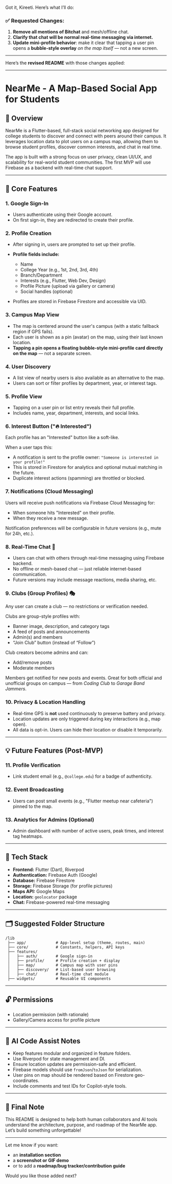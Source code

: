 Got it, Kireeti. Here’s what I’ll do:

### ✅ Requested Changes:

1. **Remove all mentions of Bitchat** and mesh/offline chat.
2. **Clarify that chat will be normal real-time messaging via internet.**
3. **Update mini-profile behavior**: make it clear that tapping a user pin opens a **bubble-style overlay** *on the map itself* — not a new screen.

---

Here’s the **revised README** with those changes applied:

---

# NearMe - A Map-Based Social App for Students

## 📱 Overview

NearMe is a Flutter-based, full-stack social networking app designed for college students to discover and connect with peers around their campus. It leverages location data to plot users on a campus map, allowing them to browse student profiles, discover common interests, and chat in real time.

The app is built with a strong focus on user privacy, clean UI/UX, and scalability for real-world student communities. The first MVP will use Firebase as a backend with real-time chat support.

---

## 🔑 Core Features

### 1. Google Sign-In

* Users authenticate using their Google account.
* On first sign-in, they are redirected to create their profile.

### 2. Profile Creation

* After signing in, users are prompted to set up their profile.

* **Profile fields include:**

  * Name
  * College Year (e.g., 1st, 2nd, 3rd, 4th)
  * Branch/Department
  * Interests (e.g., Flutter, Web Dev, Design)
  * Profile Picture (upload via gallery or camera)
  * Social handles (optional)

* Profiles are stored in Firebase Firestore and accessible via UID.

### 3. Campus Map View

* The map is centered around the user's campus (with a static fallback region if GPS fails).
* Each user is shown as a pin (avatar) on the map, using their last known location.
* **Tapping a pin opens a floating bubble-style mini-profile card directly on the map** — not a separate screen.

### 4. User Discovery

* A list view of nearby users is also available as an alternative to the map.
* Users can sort or filter profiles by department, year, or interest tags.

### 5. Profile View

* Tapping on a user pin or list entry reveals their full profile.
* Includes name, year, department, interests, and social links.

### 6. Interest Button ("🔥 Interested")

Each profile has an "Interested" button like a soft-like.

When a user taps this:

* A notification is sent to the profile owner:
  `"Someone is interested in your profile!"`
* This is stored in Firestore for analytics and optional mutual matching in the future.
* Duplicate interest actions (spamming) are throttled or blocked.

### 7. Notifications (Cloud Messaging)

Users will receive push notifications via Firebase Cloud Messaging for:

* When someone hits "Interested" on their profile.
* When they receive a new message.

Notification preferences will be configurable in future versions (e.g., mute for 24h, etc.).

### 8. Real-Time Chat 💬

* Users can chat with others through real-time messaging using Firebase backend.
* No offline or mesh-based chat — just reliable internet-based communication.
* Future versions may include message reactions, media sharing, etc.

### 9. Clubs (Group Profiles) 🎭

Any user can create a club — no restrictions or verification needed.

Clubs are group-style profiles with:

* Banner image, description, and category tags
* A feed of posts and announcements
* Admin(s) and members
* “Join Club” button (instead of “Follow”)

Club creators become admins and can:

* Add/remove posts
* Moderate members

Members get notified for new posts and events.
Great for both official and unofficial groups on campus — from *Coding Club* to *Garage Band Jammers*.

### 10. Privacy & Location Handling

* Real-time GPS is **not** used continuously to preserve battery and privacy.
* Location updates are only triggered during key interactions (e.g., map open).
* All data is opt-in. Users can hide their location or disable it temporarily.

---

## 💡 Future Features (Post-MVP)

### 11. Profile Verification

* Link student email (e.g., `@college.edu`) for a badge of authenticity.

### 12. Event Broadcasting

* Users can post small events (e.g., "Flutter meetup near cafeteria") pinned to the map.

### 13. Analytics for Admins (Optional)

* Admin dashboard with number of active users, peak times, and interest tag heatmaps.

---

## 🔧 Tech Stack

* **Frontend:** Flutter (Dart), Riverpod
* **Authentication:** Firebase Auth (Google)
* **Database:** Firebase Firestore
* **Storage:** Firebase Storage (for profile pictures)
* **Maps API:** Google Maps
* **Location:** `geolocator` package
* **Chat:** Firebase-powered real-time messaging

---

## 🗂️ Suggested Folder Structure

```plaintext
/lib
 ├── app/             # App-level setup (theme, routes, main)
 ├── core/            # Constants, helpers, API keys
 ├── features/
 │   ├── auth/        # Google sign-in
 │   ├── profile/     # Profile creation + display
 │   ├── map/         # Campus map with user pins
 │   ├── discovery/   # List-based user browsing
 │   ├── chat/        # Real-time chat module
 ├── widgets/         # Reusable UI components
```

---

## 🔓 Permissions

* Location permission (with rationale)
* Gallery/Camera access for profile picture

---

## 🧠 AI Code Assist Notes

* Keep features modular and organized in feature folders.
* Use Riverpod for state management and DI.
* Ensure location updates are permission-safe and efficient.
* Firebase models should use `fromJson`/`toJson` for serialization.
* User pins on map should be rendered based on Firestore geo-coordinates.
* Include comments and test IDs for Copilot-style tools.

---

## 💬 Final Note

This README is designed to help both human collaborators and AI tools understand the architecture, purpose, and roadmap of the NearMe app. Let’s build something unforgettable!

---

Let me know if you want:

* an **installation section**
* a **screenshot or GIF demo**
* or to add a **roadmap/bug tracker/contribution guide**

Would you like those added next?
